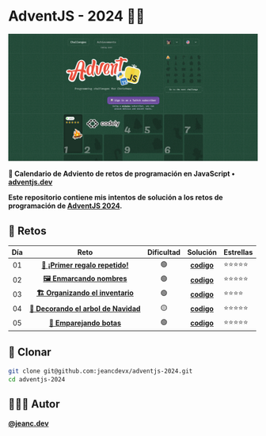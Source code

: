 # AdventJS - 2024 🎅🏻

![AdventJS](./img/readme.png)

**💋 Calendario de Adviento de retos de programación en JavaScript •**
**[adventjs.dev](https://adventjs.dev/)**

**Este repositorio contiene mis intentos de solución a los retos de programación de [AdventJS 2024](https://adventjs.dev/).**

## 🎄 Retos

| Día |                                     Reto                                     | Dificultad |                                         Solución                                         | Estrellas  |
| :-: | :--------------------------------------------------------------------------: | :--------: | :--------------------------------------------------------------------------------------: | ---------- |
| 01  | [**🎁 ¡Primer regalo repetido!**](https://adventjs.dev/es/challenges/2024/1) |     🟢     | [**codigo**](https://github.com/jeancdevx/adventjs-2024/blob/master/ejercicio1/index.js) | ⭐⭐⭐⭐⭐ |
| 02  |    [**🖼️ Enmarcando nombres**](https://adventjs.dev/es/challenges/2024/2)    |     🟢     | [**codigo**](https://github.com/jeancdevx/adventjs-2024/blob/master/ejercicio2/index.js) | ⭐⭐⭐⭐⭐ |
| 03  | [**🏗️ Organizando el inventario**](https://adventjs.dev/es/challenges/2024/3) |     🟢     | [**codigo**](https://github.com/jeancdevx/adventjs-2024/blob/master/ejercicio3/index.js) | ⭐⭐⭐⭐ |
| 04  | [**🎄 Decorando el arbol de Navidad**](https://adventjs.dev/es/challenges/2024/4) |     🟡     | [**codigo**](https://github.com/jeancdevx/adventjs-2024/blob/master/ejercicio4/index.js) | ⭐⭐⭐⭐⭐ |
| 05  | [**👞 Emparejando botas**](https://adventjs.dev/es/challenges/2024/5) |     🟢     | [**codigo**](https://github.com/jeancdevx/adventjs-2024/blob/master/ejercicio5/index.js) | ⭐⭐⭐⭐⭐ |

## 📝 Clonar

```bash
git clone git@github.com:jeancdevx/adventjs-2024.git
cd adventjs-2024
```

## 🧑🏻‍💻 Autor

[**@jeanc.dev**](https://github.com/jeancdevx)
